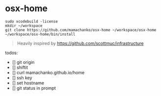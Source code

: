 # osx-home

```
sudo xcodebuild -license
mkdir ~/workspace
git clone https://github.com/mamachanko/osx-home ~/workspace/osx-home
~/workspace/osx-home/bin/install
```

> Heavily inspired by https://github.com/scottmuc/infrastructure

todos:
 * [] git origin
 * [] shiftit
 * [] curl mamachanko.github.io/home
 * [] ssh key
 * [] set hostname
 * [] git status in prompt
